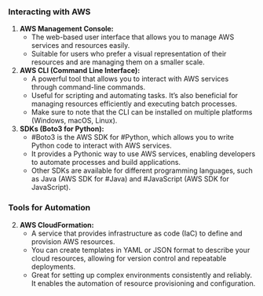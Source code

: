 ### Interacting with AWS

1. **AWS Management Console:**
    - The web-based user interface that allows you to manage AWS services and resources easily.
    - Suitable for users who prefer a visual representation of their resources and are managing them on a smaller scale.
2. **AWS CLI (Command Line Interface):**
    - A powerful tool that allows you to interact with AWS services through command-line commands.
    - Useful for scripting and automating tasks. It’s also beneficial for managing resources efficiently and executing batch processes.
    - Make sure to note that the CLI can be installed on multiple platforms (Windows, macOS, Linux).
3. **SDKs (Boto3 for Python):**
    - #Boto3 is the AWS SDK for #Python, which allows you to write Python code to interact with AWS services.
    - It provides a Pythonic way to use AWS services, enabling developers to automate processes and build applications.
    - Other SDKs are available for different programming languages, such as Java (AWS SDK for #Java) and #JavaScript (AWS SDK for JavaScript).

### Tools for Automation


2. **AWS CloudFormation:**
    - A service that provides infrastructure as code (IaC) to define and provision AWS resources.
    - You can create templates in YAML or JSON format to describe your cloud resources, allowing for version control and repeatable deployments.
    - Great for setting up complex environments consistently and reliably. It enables the automation of resource provisioning and configuration.